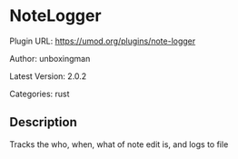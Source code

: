 # NoteLogger

Plugin URL: https://umod.org/plugins/note-logger

Author: unboxingman

Latest Version: 2.0.2

Categories: rust

## Description

Tracks the who, when, what of note edit is, and logs to file
